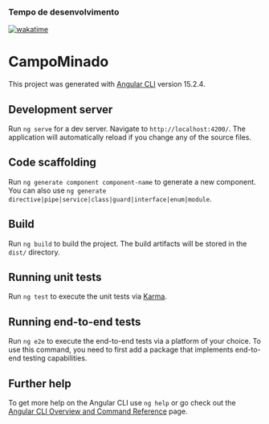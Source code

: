 ### Tempo de desenvolvimento 

[![wakatime](https://wakatime.com/badge/user/625f0f1e-985a-4b5a-ba05-9d44b28831c1/project/49bbe041-5f9e-42a8-9e94-83e22c3e15f4.svg)](https://wakatime.com/badge/user/625f0f1e-985a-4b5a-ba05-9d44b28831c1/project/49bbe041-5f9e-42a8-9e94-83e22c3e15f4)

# CampoMinado

This project was generated with [Angular CLI](https://github.com/angular/angular-cli) version 15.2.4.

## Development server

Run `ng serve` for a dev server. Navigate to `http://localhost:4200/`. The application will automatically reload if you change any of the source files.

## Code scaffolding

Run `ng generate component component-name` to generate a new component. You can also use `ng generate directive|pipe|service|class|guard|interface|enum|module`.

## Build

Run `ng build` to build the project. The build artifacts will be stored in the `dist/` directory.

## Running unit tests

Run `ng test` to execute the unit tests via [Karma](https://karma-runner.github.io).

## Running end-to-end tests

Run `ng e2e` to execute the end-to-end tests via a platform of your choice. To use this command, you need to first add a package that implements end-to-end testing capabilities.

## Further help

To get more help on the Angular CLI use `ng help` or go check out the [Angular CLI Overview and Command Reference](https://angular.io/cli) page.
